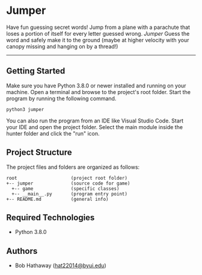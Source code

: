 # Jumper
Have fun guessing secret words! Jump from a plane with a parachute
that loses a portion of itself for every letter guessed wrong. <i>Jumper</i> 
Guess the word and safely make it to the ground (maybe at higher velocity
with your canopy missing and hanging on by a thread!)

---
## Getting Started
Make sure you have Python 3.8.0 or newer installed and running on your machine. Open a terminal and browse to the project's root folder. Start the program by running the following command.
```
python3 jumper 
```
You can also run the program from an IDE like Visual Studio Code. Start your IDE and open the project folder. Select the main module inside the hunter folder and click the "run" icon.

## Project Structure
The project files and folders are organized as follows:
```
root                    (project root folder)
+-- jumper              (source code for game)
  +-- game              (specific classes)
  +-- __main__.py       (program entry point)
+-- README.md           (general info)
```

## Required Technologies
* Python 3.8.0

## Authors
* Bob Hathaway (hat22014@byui.edu)
